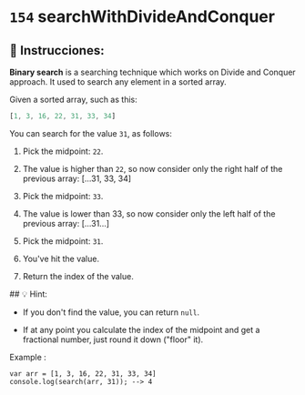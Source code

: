 # `154` searchWithDivideAndConquer

## 📝 Instrucciones:

**Binary search** is a searching technique which works on Divide and Conquer approach. It used to search any element in a sorted array. 

Given a sorted array, such as this:

```js
[1, 3, 16, 22, 31, 33, 34]
```

You can search for the value `31`, as follows:

1. Pick the midpoint: `22`.

2. The value is higher than `22`, so now consider only the right half of the previous array:
[...31, 33, 34]

3. Pick the midpoint: `33`.

4. The value is lower than 33, so now consider only the left half of the previous array:
[...31...]

5. Pick the midpoint: `31`.

6. You've hit the value.

7. Return the index of the value.

## :bulb: Hint:

* If you don't find the value, you can return `null`.

* If at any point you calculate the index of the midpoint and get a fractional number, just round it down ("floor" it).

Example : 

```Js
var arr = [1, 3, 16, 22, 31, 33, 34]
console.log(search(arr, 31)); --> 4
```